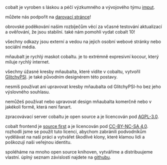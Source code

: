 <script lang="ts">
    import { contacts, docs } from "$lib/env";
    import { t } from "$lib/i18n/translations";

    import SectionHeading from "$components/misc/SectionHeading.svelte";
    import BetaTesters from "$components/misc/BetaTesters.svelte";
</script>

<section id="imput">
<SectionHeading
    title="imput"
    sectionId="imput"
/>

cobalt je vyroben s láskou a péčí výzkumného a vývojového týmu
[imput](https://imput.net/).

můžete nás podpořit na [darovací stránce](/donate)!
</section>

<section id="testers">
<SectionHeading
    title={$t("about.heading.testers")}
    sectionId="testers"
/>

obrovské poděkování našim rozbíječům věcí za včasné testování aktualizací a
ověřování, že jsou stabilní. také nám pomohli vydat cobalt 10! <BetaTesters />

všechny odkazy jsou externí a vedou na jejich osobní webové stránky nebo
sociální média.
</section>

<section id="meowbalt">
<SectionHeading
    title={$t("general.meowbalt")}
    sectionId="meowbalt"
/>

mňaubalt je rychlý maskot cobaltu. je to extrémně expresivní kocour, který
miluje rychlý internet.

všechny úžasné kresby mňaubalta, které vidíte v cobaltu, vytvořil
[GlitchyPSI](https://glitchypsi.xyz/). je také původním designérem této postavy.

nesmíš používat ani upravovat kresby mňaubalta od GlitchyPSI-ho bez jeho
výslovného souhlasu.

nemůžeš používat nebo upravovat design mňaubalta komerčně nebo v jakékoli formě,
která není fanart.
</section>

<section id="licenses">
<SectionHeading
    title={$t("about.heading.licenses")}
    sectionId="licenses"
/>

zpracovávací server cobaltu je open source a je licencován pod
[AGPL-3.0]({docs.apiLicense}).

cobalt frontend je [source first](https://sourcefirst.com/) a je licencován pod
[CC-BY-NC-SA 4.0]({docs.webLicense}). rozhodli jsme se použít tuto licenci,
abychom zabránili podvodníkům vydělávat na naší práci a vytvářet škodlivé klony,
které klamou lidi a poškozují naši veřejnou identitu.

spoléháme na mnoho open source knihoven, vytváříme a distribuujeme vlastní.
úplný seznam závislostí najdete na [githubu]({contacts.github}).
</section>
